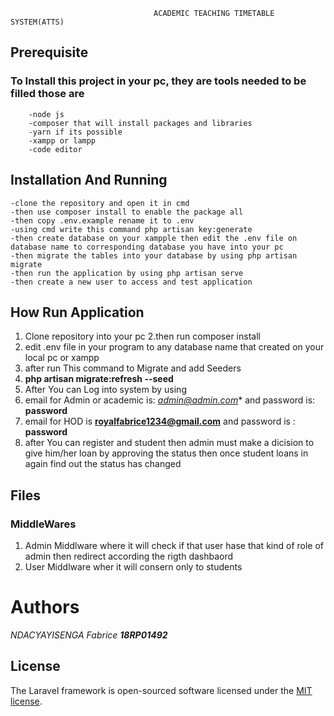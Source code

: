 


                                    ACADEMIC TEACHING TIMETABLE SYSTEM(ATTS)

## Prerequisite 
### To Install this project in your pc, they are tools needed to be filled those are
        -node js
        -composer that will install packages and libraries      
        -yarn if its possible
        -xampp or lampp
        -code editor 


## Installation And Running

    -clone the repository and open it in cmd 
    -then use composer install to enable the package all
    -then copy .env.example rename it to .env
    -using cmd write this command php artisan key:generate
    -then create database on your xampple then edit the .env file on database name to corresponding database you have into your pc
    -then migrate the tables into your database by using php artisan migrate
    -then run the application by using php artisan serve
    -then create a new user to access and test application
 ## How Run Application
1. Clone repository into your pc
2.then run composer install 
3. edit .env file in your program to any database name that created on your local pc or xampp
4. after run This command to Migrate and add Seeders 
5. **php artisan  migrate:refresh --seed**
6. After You can Log into  system by using
7. email for Admin or academic  is: *admin@admin.com** and password is: **password**
8. email for HOD is **royalfabrice1234@gmail.com** and password is : **password**
9. after You can register and student then admin must make a dicision to give him/her loan by approving the status then once student loans in again find out the status has changed 
## Files 
### MiddleWares
 1. Admin Middlware where it will check if that user hase that kind of role of admin then redirect according the rigth dashbaord
 2. User Middlware wher it will consern only to students
   
 # Authors
  _NDACYAYISENGA Fabrice_
  **_18RP01492_** 
 
 
 






## License

The Laravel framework is open-sourced software licensed under the [MIT license](https://opensource.org/licenses/MIT).
